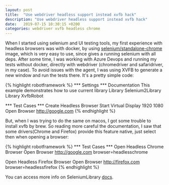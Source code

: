 ```yaml
---
layout: post
title:  "Use webdriver headless support instead xvfb hack"
description: "Use webdriver headless support instead xvfb hack"
date:   2019-07-15 10:30:15 +0200
categories: webdriver xvfb headless chrome
---
```

When I started using selenium and UI testing tools, my first experience with headless browsers was with docker, by using [selenium/standalone-chrome][chrome-docker] image, which is very easy to use, since gives a running selenium with all deps.
After some time, I was working with Azure Devops and running my tests without docker, directly with webdriver (chromedriver and safaridriver, in my case). To avoid issues with the agent, I was using XVFB to generate a new window and run the tests there. It's a pretty simple code:

{% highlight robotframework %}
*** Settings ***
Documentation     This example demonstrates how to use current library
Library           Selenium2Library
Library           XvfbRobot

*** Test Cases ***
Create Headless Browser
    Start Virtual Display    1920    1080
    Open Browser   http://google.com
{% endhighlight %}


But, when I was trying to do the same on macos, I got some trouble to install xvfb by brew. So reading more careful the documentation, I saw that some drivers(Chrome and Firefox) provide this feature native, just select then when opening a browser:

{% highlight robotframework %}
*** Test Cases ***
Open Headless Chrome Browser
    Open Browser   http://google.com    browser=headlesschrome

Open Headless Firefox Browser
    Open Browser   http://firefox.com    browser=headlessfirefox
{% endhighlight %}

You can access more info on SeleniumLibrary [docs][rf-docs].



[rf-docs]: http://robotframework.org/SeleniumLibrary/SeleniumLibrary.html#Open%20Browser
[chrome-docker]: https://github.com/SeleniumHQ/docker-selenium
